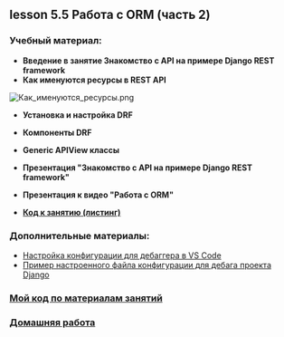 ## lesson 5.5 Работа с ORM (часть 2)

### Учебный материал:
- **Введение в занятие Знакомство с API на примере Django REST framework**
- **Как именуются ресурсы в REST API**

![Как_именуются_ресурсы.png](../lesson_5.5/Как_именуются_ресурсы.png)

- **Установка и настройка DRF**
- **Компоненты DRF**
- **Generic APIView классы**
- **Презентация "Знакомство с API на примере Django REST framework"**
- **Презентация к видео "Работа с ORM"**

- **[Код к занятию (листинг)](../DJ_code/orm_advanced)**

### Дополнительные материалы:

- [Настройка конфигурации для дебаггера в VS Code](../lesson_5.1/debug_config)
- [Пример настроенного файла конфигурации для дебага проекта Django](.vscode)

### [Мой код по материалам занятий](../lesson_5.1/dj_proect/)

### [Домашняя работа](../dj-homeworks/2.2-databases-2/)
